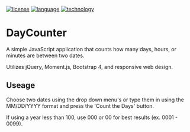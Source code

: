 [![license](https://img.shields.io/badge/license-MIT-green.svg?longCache=true&style=flat)](https://en.wikipedia.org/wiki/MIT_License)
[![language](https://img.shields.io/badge/language-JavaScript-blue.svg?longCache=true&style=flat)](https://developer.mozilla.org/en-US/docs/Web/JavaScript)
[![technology](https://img.shields.io/badge/technology-jQuery-green.svg?longCache=true&style=flat)](https://api.jquery.com/)

# DayCounter
A simple JavaScript application that counts how many days, hours, or minutes are between two dates.

Utilizes jQuery, Moment.js, Bootstrap 4, and responsive web design.

## Useage 
Choose two dates using the drop down menu's or type them in using the MM/DD/YYYY format and press the 'Count the Days' button.

If using a year less than 100, use 000 or 00 for best results (ex. 0001 - 0099).

